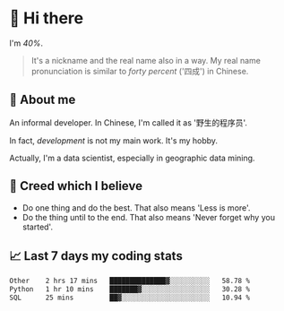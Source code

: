# 👋 Hi there

I'm *40%*.

> It's a nickname and the real name also in a way.
> My real name pronunciation is similar to *forty percent* ('四成') in Chinese.

## :speech_balloon: About me

An informal developer. In Chinese, I'm called it as '野生的程序员'.

In fact, _development_ is not my main work. It's my hobby.

Actually, I'm a data scientist, especially in geographic data mining.

## :see_no_evil: Creed which I believe

- Do one thing and do the best. That also means 'Less is more'.
- Do the thing until to the end. That also means 'Never forget why you started'.

## :chart_with_upwards_trend: Last 7 days my coding stats

<!--START_SECTION:waka-->

```txt
Other    2 hrs 17 mins   ██████████████▓░░░░░░░░░░   58.78 %
Python   1 hr 10 mins    ███████▓░░░░░░░░░░░░░░░░░   30.28 %
SQL      25 mins         ██▓░░░░░░░░░░░░░░░░░░░░░░   10.94 %
```

<!--END_SECTION:waka-->
